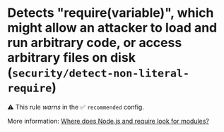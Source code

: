 # Detects "require(variable)", which might allow an attacker to load and run arbitrary code, or access arbitrary files on disk (`security/detect-non-literal-require`)

⚠️ This rule _warns_ in the ✅ `recommended` config.

<!-- end auto-generated rule header -->

More information: [Where does Node.js and require look for modules?](http://www.bennadel.com/blog/2169-where-does-node-js-and-require-look-for-modules.htm)
